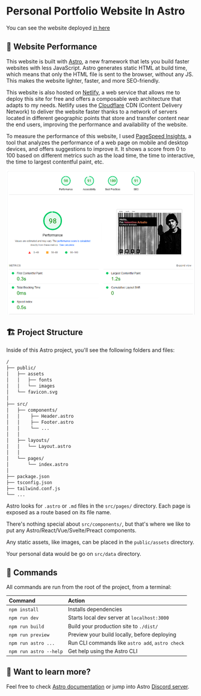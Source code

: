 # Personal Portfolio Website In Astro

You can see the website deployed [in here](https://dashing-platypus-c0244a.netlify.app/)

## 🚀 Website Performance

This website is built with [Astro](https://astro.build/), a new framework that lets you build faster websites with less JavaScript. Astro generates static HTML at build time, which means that only the HTML file is sent to the browser, without any JS. This makes the website lighter, faster, and more SEO-friendly. 


This website is also hosted on [Netlify](https://www.netlify.com/), a web service that allows me to deploy this site for free and offers a composable web architecture that adapts to my needs. Netlify uses the [Cloudflare](https://www.cloudflare.com/) CDN (Content Delivery Network) to deliver the website faster thanks to a network of servers located in different geographic points that store and transfer content near the end users, improving the performance and availability of the website. 


To measure the performance of this website, I used [PageSpeed Insights](https://pagespeed.web.dev/), a tool that analyzes the performance of a web page on mobile and desktop devices, and offers suggestions to improve it. It shows a score from 0 to 100 based on different metrics such as the load time, the time to interactive, the time to largest contentful paint, etc.

![portfolio performance](https://github.com/valentinoarballo/portfolio_astrojs/blob/main/public/assets/images/portfolio-performance.png)

## 🏗️ Project Structure

Inside of this Astro project, you'll see the following folders and files:

```
/
├── public/
│   ├── assets
│   │   ├── fonts
│   │   └── images
│   └── favicon.svg
│
├── src/
│   ├── components/
│   │    ├── Header.astro
│   │    ├── Footer.astro
│   │    └── ...
│   │
│   ├── layouts/
│   │   └── Layout.astro
│   │
│   └── pages/
│       └── index.astro
│
├── package.json
├── tsconfig.json
├── tailwind.conf.js
└── ...
```

Astro looks for `.astro` or `.md` files in the `src/pages/` directory. Each page is exposed as a route based on its file name.

There's nothing special about `src/components/`, but that's where we like to put any Astro/React/Vue/Svelte/Preact components.

Any static assets, like images, can be placed in the `public/assets` directory.

Your personal data would be go on `src/data` directory.

## 🧞 Commands

All commands are run from the root of the project, from a terminal:

| Command                | Action                                           |
| :--------------------- | :----------------------------------------------- |
| `npm install`          | Installs dependencies                            |
| `npm run dev`          | Starts local dev server at `localhost:3000`      |
| `npm run build`        | Build your production site to `./dist/`          |
| `npm run preview`      | Preview your build locally, before deploying     |
| `npm run astro ...`    | Run CLI commands like `astro add`, `astro check` |
| `npm run astro --help` | Get help using the Astro CLI                     |

## 👀 Want to learn more?

Feel free to check [Astro documentation](https://docs.astro.build) or jump into Astro [Discord server](https://astro.build/chat).
